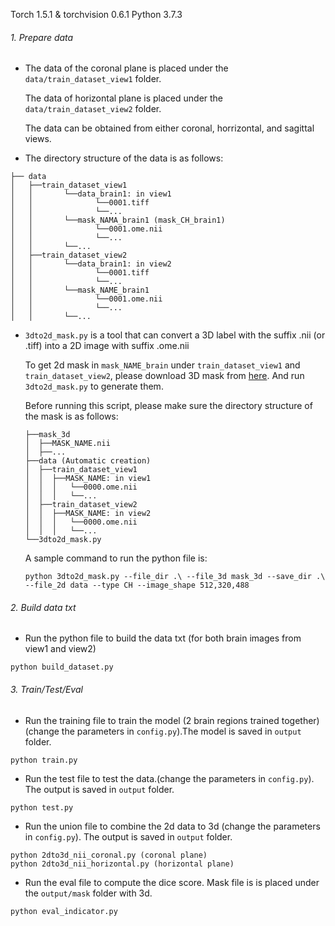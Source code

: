 Torch 1.5.1 & torchvision 0.6.1
Python 3.7.3

###### 1. Prepare data
- The data of the coronal plane is placed under the `data/train_dataset_view1` folder. 

  The data of horizontal plane is placed under the `data/train_dataset_view2` folder.
  
  The data can be obtained from either coronal, horrizontal, and sagittal views.

- The directory structure of the data is as follows: 


```
├── data
│   ├──train_dataset_view1
│   │       └──data_brain1: in view1
│   │              └──0001.tiff
│   │              └──...
│   │       └──mask_NAMA_brain1 (mask_CH_brain1)
│   │              └──0001.ome.nii
│   │              └──...
│   │       └──...
│   ├──train_dataset_view2
│   │       └──data_brain1: in view2
│   │              └──0001.tiff
│   │              └──...
│   │       └──mask_NAME_brain1
│   │              └──0001.ome.nii
│   │              └──...
│   │       └──...
```

- `3dto2d_mask.py` is a tool that can convert a 3D label with the suffix .nii (or .tiff) into a 2D image with suffix .ome.nii

  To get 2d mask in `mask_NAME_brain` under `train_dataset_view1` and `train_dataset_view2`, please download 3D mask from [here](https://drive.google.com/file/d/1izj7cyafzgGtg2FPaIMHIf9G6_VQz1Nj/view?usp=sharing). And run `3dto2d_mask.py`  to generate them.

  Before running this script, please make sure the directory structure of the mask is as follows:
  
  ```
  ├──mask_3d
  │  ├──MASK_NAME.nii
  │  ├──...
  ├──data (Automatic creation)
  │  ├──train_dataset_view1
  │  │  ├──MASK_NAME: in view1
  │  │  │   └──0000.ome.nii
  │  │  │   └──...
  │  ├──train_dataset_view2
  │  │  ├──MASK_NAME: in view2
  │  │  │   └──0000.ome.nii
  │  │  │   └──...
  └──3dto2d_mask.py
  ```
  
  A sample command to run the python file is:
  
  ```
  python 3dto2d_mask.py --file_dir .\ --file_3d mask_3d --save_dir .\ --file_2d data --type CH --image_shape 512,320,488
  ```

###### 2. Build data txt

- Run the python file to build the data txt (for both brain images from view1 and view2)

```
python build_dataset.py
```

###### 3. Train/Test/Eval

- Run the training file to train the model (2 brain regions trained together) (change the parameters in `config.py`).The model is saved in `output` folder.

```
python train.py
```

- Run the test file to test the data.(change the parameters in `config.py`). The output is saved in `output` folder.


```
python test.py
```

- Run the union file to combine the 2d data to 3d (change the parameters in `config.py`). The output is saved in `output` folder.

```
python 2dto3d_nii_coronal.py (coronal plane)
python 2dto3d_nii_horizontal.py (horizontal plane)
```

- Run the eval file to compute the dice score. Mask file is is placed under the `output/mask` folder with 3d. 

```
python eval_indicator.py 
```

###### 
